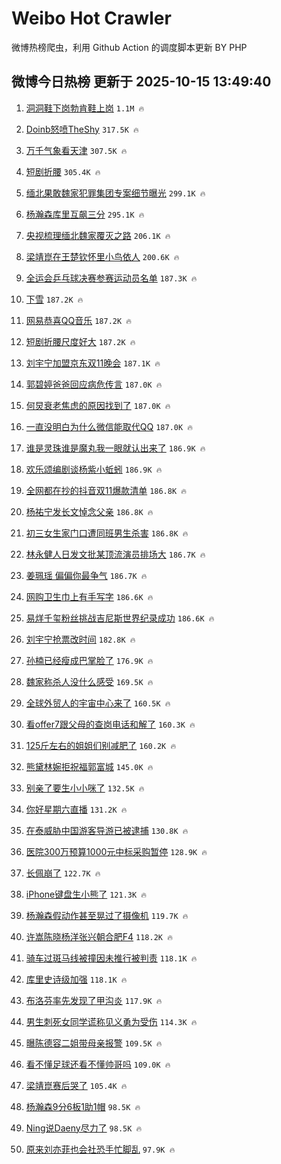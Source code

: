 # Weibo Hot Crawler 



微博热榜爬虫，利用 Github Action 的调度脚本更新 BY PHP 


## 微博今日热榜 更新于 2025-10-15 13:49:40 
1. [洞洞鞋下岗勃肯鞋上岗](https://s.weibo.com/weibo?q=%E6%B4%9E%E6%B4%9E%E9%9E%8B%E4%B8%8B%E5%B2%97%E5%8B%83%E8%82%AF%E9%9E%8B%E4%B8%8A%E5%B2%97&t=31&band_rank=1&Refer=top) `1.1M 🔥` 

1. [Doinb怒喷TheShy](https://s.weibo.com/weibo?q=Doinb%E6%80%92%E5%96%B7TheShy&t=31&band_rank=2&Refer=top) `317.5K 🔥` 

1. [万千气象看天津](https://s.weibo.com/weibo?q=%23%E4%B8%87%E5%8D%83%E6%B0%94%E8%B1%A1%E7%9C%8B%E5%A4%A9%E6%B4%A5%23&t=31&band_rank=3&Refer=top) `307.5K 🔥` 

1. [短剧折腰](https://s.weibo.com/weibo?q=%23%E7%9F%AD%E5%89%A7%E6%8A%98%E8%85%B0%23&t=31&band_rank=4&Refer=top) `305.4K 🔥` 

1. [缅北果敢魏家犯罪集团专案细节曝光](https://s.weibo.com/weibo?q=%23%E7%BC%85%E5%8C%97%E6%9E%9C%E6%95%A2%E9%AD%8F%E5%AE%B6%E7%8A%AF%E7%BD%AA%E9%9B%86%E5%9B%A2%E4%B8%93%E6%A1%88%E7%BB%86%E8%8A%82%E6%9B%9D%E5%85%89%23&t=31&band_rank=5&Refer=top) `299.1K 🔥` 

1. [杨瀚森库里互飙三分](https://s.weibo.com/weibo?q=%23%E6%9D%A8%E7%80%9A%E6%A3%AE%E5%BA%93%E9%87%8C%E4%BA%92%E9%A3%99%E4%B8%89%E5%88%86%23&t=31&band_rank=6&Refer=top) `295.1K 🔥` 

1. [央视梳理缅北魏家覆灭之路](https://s.weibo.com/weibo?q=%23%E5%A4%AE%E8%A7%86%E6%A2%B3%E7%90%86%E7%BC%85%E5%8C%97%E9%AD%8F%E5%AE%B6%E8%A6%86%E7%81%AD%E4%B9%8B%E8%B7%AF%23&t=31&band_rank=7&Refer=top) `206.1K 🔥` 

1. [梁靖崑在王楚钦怀里小鸟依人](https://s.weibo.com/weibo?q=%E6%A2%81%E9%9D%96%E5%B4%91%E5%9C%A8%E7%8E%8B%E6%A5%9A%E9%92%A6%E6%80%80%E9%87%8C%E5%B0%8F%E9%B8%9F%E4%BE%9D%E4%BA%BA&t=31&band_rank=8&Refer=top) `200.6K 🔥` 

1. [全运会乒乓球决赛参赛运动员名单](https://s.weibo.com/weibo?q=%23%E5%85%A8%E8%BF%90%E4%BC%9A%E4%B9%92%E4%B9%93%E7%90%83%E5%86%B3%E8%B5%9B%E5%8F%82%E8%B5%9B%E8%BF%90%E5%8A%A8%E5%91%98%E5%90%8D%E5%8D%95%23&t=31&band_rank=9&Refer=top) `187.3K 🔥` 

1. [下雪](https://s.weibo.com/weibo?q=%E4%B8%8B%E9%9B%AA&t=31&band_rank=10&Refer=top) `187.2K 🔥` 

1. [网易恭喜QQ音乐](https://s.weibo.com/weibo?q=%E7%BD%91%E6%98%93%E6%81%AD%E5%96%9CQQ%E9%9F%B3%E4%B9%90&t=31&band_rank=11&Refer=top) `187.2K 🔥` 

1. [短剧折腰尺度好大](https://s.weibo.com/weibo?q=%23%E7%9F%AD%E5%89%A7%E6%8A%98%E8%85%B0%E5%B0%BA%E5%BA%A6%E5%A5%BD%E5%A4%A7%23&t=31&band_rank=12&Refer=top) `187.2K 🔥` 

1. [刘宇宁加盟京东双11晚会](https://s.weibo.com/weibo?q=%23%E5%88%98%E5%AE%87%E5%AE%81%E5%8A%A0%E7%9B%9F%E4%BA%AC%E4%B8%9C%E5%8F%8C11%E6%99%9A%E4%BC%9A%23&t=31&band_rank=13&Refer=top) `187.1K 🔥` 

1. [郭碧婷爸爸回应病危传言](https://s.weibo.com/weibo?q=%23%E9%83%AD%E7%A2%A7%E5%A9%B7%E7%88%B8%E7%88%B8%E5%9B%9E%E5%BA%94%E7%97%85%E5%8D%B1%E4%BC%A0%E8%A8%80%23&t=31&band_rank=14&Refer=top) `187.0K 🔥` 

1. [何炅衰老焦虑的原因找到了](https://s.weibo.com/weibo?q=%E4%BD%95%E7%82%85%E8%A1%B0%E8%80%81%E7%84%A6%E8%99%91%E7%9A%84%E5%8E%9F%E5%9B%A0%E6%89%BE%E5%88%B0%E4%BA%86&t=31&band_rank=15&Refer=top) `187.0K 🔥` 

1. [一直没明白为什么微信能取代QQ](https://s.weibo.com/weibo?q=%E4%B8%80%E7%9B%B4%E6%B2%A1%E6%98%8E%E7%99%BD%E4%B8%BA%E4%BB%80%E4%B9%88%E5%BE%AE%E4%BF%A1%E8%83%BD%E5%8F%96%E4%BB%A3QQ&t=31&band_rank=16&Refer=top) `187.0K 🔥` 

1. [谁是灵珠谁是魔丸我一眼就认出来了](https://s.weibo.com/weibo?q=%E8%B0%81%E6%98%AF%E7%81%B5%E7%8F%A0%E8%B0%81%E6%98%AF%E9%AD%94%E4%B8%B8%E6%88%91%E4%B8%80%E7%9C%BC%E5%B0%B1%E8%AE%A4%E5%87%BA%E6%9D%A5%E4%BA%86&t=31&band_rank=17&Refer=top) `186.9K 🔥` 

1. [欢乐颂编剧谈杨紫小蚯蚓](https://s.weibo.com/weibo?q=%E6%AC%A2%E4%B9%90%E9%A2%82%E7%BC%96%E5%89%A7%E8%B0%88%E6%9D%A8%E7%B4%AB%E5%B0%8F%E8%9A%AF%E8%9A%93&t=31&band_rank=18&Refer=top) `186.9K 🔥` 

1. [全网都在抄的抖音双11爆款清单](https://s.weibo.com/weibo?q=%23%E5%85%A8%E7%BD%91%E9%83%BD%E5%9C%A8%E6%8A%84%E7%9A%84%E6%8A%96%E9%9F%B3%E5%8F%8C11%E7%88%86%E6%AC%BE%E6%B8%85%E5%8D%95%23&t=31&band_rank=19&Refer=top) `186.8K 🔥` 

1. [杨祐宁发长文悼念父亲](https://s.weibo.com/weibo?q=%23%E6%9D%A8%E7%A5%90%E5%AE%81%E5%8F%91%E9%95%BF%E6%96%87%E6%82%BC%E5%BF%B5%E7%88%B6%E4%BA%B2%23&t=31&band_rank=20&Refer=top) `186.8K 🔥` 

1. [初三女生家门口遭同班男生杀害](https://s.weibo.com/weibo?q=%23%E5%88%9D%E4%B8%89%E5%A5%B3%E7%94%9F%E5%AE%B6%E9%97%A8%E5%8F%A3%E9%81%AD%E5%90%8C%E7%8F%AD%E7%94%B7%E7%94%9F%E6%9D%80%E5%AE%B3%23&t=31&band_rank=21&Refer=top) `186.8K 🔥` 

1. [林永健人日发文批某顶流演员排场大](https://s.weibo.com/weibo?q=%23%E6%9E%97%E6%B0%B8%E5%81%A5%E4%BA%BA%E6%97%A5%E5%8F%91%E6%96%87%E6%89%B9%E6%9F%90%E9%A1%B6%E6%B5%81%E6%BC%94%E5%91%98%E6%8E%92%E5%9C%BA%E5%A4%A7%23&t=31&band_rank=22&Refer=top) `186.7K 🔥` 

1. [姜珮瑶 偏偏你最争气](https://s.weibo.com/weibo?q=%E5%A7%9C%E7%8F%AE%E7%91%B6%20%E5%81%8F%E5%81%8F%E4%BD%A0%E6%9C%80%E4%BA%89%E6%B0%94&t=31&band_rank=23&Refer=top) `186.7K 🔥` 

1. [网购卫生巾上有手写字](https://s.weibo.com/weibo?q=%E7%BD%91%E8%B4%AD%E5%8D%AB%E7%94%9F%E5%B7%BE%E4%B8%8A%E6%9C%89%E6%89%8B%E5%86%99%E5%AD%97&t=31&band_rank=24&Refer=top) `186.6K 🔥` 

1. [易烊千玺粉丝挑战吉尼斯世界纪录成功](https://s.weibo.com/weibo?q=%E6%98%93%E7%83%8A%E5%8D%83%E7%8E%BA%E7%B2%89%E4%B8%9D%E6%8C%91%E6%88%98%E5%90%89%E5%B0%BC%E6%96%AF%E4%B8%96%E7%95%8C%E7%BA%AA%E5%BD%95%E6%88%90%E5%8A%9F&t=31&band_rank=25&Refer=top) `186.6K 🔥` 

1. [刘宇宁抢票改时间](https://s.weibo.com/weibo?q=%E5%88%98%E5%AE%87%E5%AE%81%E6%8A%A2%E7%A5%A8%E6%94%B9%E6%97%B6%E9%97%B4&t=31&band_rank=26&Refer=top) `182.8K 🔥` 

1. [孙楠已经瘦成巴掌脸了](https://s.weibo.com/weibo?q=%23%E5%AD%99%E6%A5%A0%E5%B7%B2%E7%BB%8F%E7%98%A6%E6%88%90%E5%B7%B4%E6%8E%8C%E8%84%B8%E4%BA%86%23&t=31&band_rank=27&Refer=top) `176.9K 🔥` 

1. [魏家称杀人没什么感受](https://s.weibo.com/weibo?q=%23%E9%AD%8F%E5%AE%B6%E7%A7%B0%E6%9D%80%E4%BA%BA%E6%B2%A1%E4%BB%80%E4%B9%88%E6%84%9F%E5%8F%97%23&t=31&band_rank=28&Refer=top) `169.5K 🔥` 

1. [全球外贸人的宇宙中心来了](https://s.weibo.com/weibo?q=%23%E5%85%A8%E7%90%83%E5%A4%96%E8%B4%B8%E4%BA%BA%E7%9A%84%E5%AE%87%E5%AE%99%E4%B8%AD%E5%BF%83%E6%9D%A5%E4%BA%86%23&t=31&band_rank=29&Refer=top) `160.5K 🔥` 

1. [看offer7跟父母的查岗电话和解了](https://s.weibo.com/weibo?q=%E7%9C%8Boffer7%E8%B7%9F%E7%88%B6%E6%AF%8D%E7%9A%84%E6%9F%A5%E5%B2%97%E7%94%B5%E8%AF%9D%E5%92%8C%E8%A7%A3%E4%BA%86&t=31&band_rank=30&Refer=top) `160.3K 🔥` 

1. [125斤左右的姐姐们别减肥了](https://s.weibo.com/weibo?q=%23125%E6%96%A4%E5%B7%A6%E5%8F%B3%E7%9A%84%E5%A7%90%E5%A7%90%E4%BB%AC%E5%88%AB%E5%87%8F%E8%82%A5%E4%BA%86%23&t=31&band_rank=31&Refer=top) `160.2K 🔥` 

1. [熊黛林婉拒祝福郭富城](https://s.weibo.com/weibo?q=%23%E7%86%8A%E9%BB%9B%E6%9E%97%E5%A9%89%E6%8B%92%E7%A5%9D%E7%A6%8F%E9%83%AD%E5%AF%8C%E5%9F%8E%23&t=31&band_rank=32&Refer=top) `145.0K 🔥` 

1. [别亲了要生小小咪了](https://s.weibo.com/weibo?q=%23%E5%88%AB%E4%BA%B2%E4%BA%86%E8%A6%81%E7%94%9F%E5%B0%8F%E5%B0%8F%E5%92%AA%E4%BA%86%23&t=31&band_rank=33&Refer=top) `132.5K 🔥` 

1. [你好星期六直播](https://s.weibo.com/weibo?q=%E4%BD%A0%E5%A5%BD%E6%98%9F%E6%9C%9F%E5%85%AD%E7%9B%B4%E6%92%AD&t=31&band_rank=34&Refer=top) `131.2K 🔥` 

1. [在泰威胁中国游客导游已被逮捕](https://s.weibo.com/weibo?q=%23%E5%9C%A8%E6%B3%B0%E5%A8%81%E8%83%81%E4%B8%AD%E5%9B%BD%E6%B8%B8%E5%AE%A2%E5%AF%BC%E6%B8%B8%E5%B7%B2%E8%A2%AB%E9%80%AE%E6%8D%95%23&t=31&band_rank=35&Refer=top) `130.8K 🔥` 

1. [医院300万预算1000元中标采购暂停](https://s.weibo.com/weibo?q=%23%E5%8C%BB%E9%99%A2300%E4%B8%87%E9%A2%84%E7%AE%971000%E5%85%83%E4%B8%AD%E6%A0%87%E9%87%87%E8%B4%AD%E6%9A%82%E5%81%9C%23&t=31&band_rank=36&Refer=top) `128.9K 🔥` 

1. [长佩崩了](https://s.weibo.com/weibo?q=%E9%95%BF%E4%BD%A9%E5%B4%A9%E4%BA%86&t=31&band_rank=37&Refer=top) `122.7K 🔥` 

1. [iPhone键盘生小熊了](https://s.weibo.com/weibo?q=iPhone%E9%94%AE%E7%9B%98%E7%94%9F%E5%B0%8F%E7%86%8A%E4%BA%86&t=31&band_rank=38&Refer=top) `121.3K 🔥` 

1. [杨瀚森假动作甚至晃过了摄像机](https://s.weibo.com/weibo?q=%23%E6%9D%A8%E7%80%9A%E6%A3%AE%E5%81%87%E5%8A%A8%E4%BD%9C%E7%94%9A%E8%87%B3%E6%99%83%E8%BF%87%E4%BA%86%E6%91%84%E5%83%8F%E6%9C%BA%23&t=31&band_rank=39&Refer=top) `119.7K 🔥` 

1. [许嵩陈晓杨洋张兴朝合肥F4](https://s.weibo.com/weibo?q=%23%E8%AE%B8%E5%B5%A9%E9%99%88%E6%99%93%E6%9D%A8%E6%B4%8B%E5%BC%A0%E5%85%B4%E6%9C%9D%E5%90%88%E8%82%A5F4%23&t=31&band_rank=40&Refer=top) `118.2K 🔥` 

1. [骑车过斑马线被撞因未推行被判责](https://s.weibo.com/weibo?q=%23%E9%AA%91%E8%BD%A6%E8%BF%87%E6%96%91%E9%A9%AC%E7%BA%BF%E8%A2%AB%E6%92%9E%E5%9B%A0%E6%9C%AA%E6%8E%A8%E8%A1%8C%E8%A2%AB%E5%88%A4%E8%B4%A3%23&t=31&band_rank=41&Refer=top) `118.1K 🔥` 

1. [库里史诗级加强](https://s.weibo.com/weibo?q=%23%E5%BA%93%E9%87%8C%E5%8F%B2%E8%AF%97%E7%BA%A7%E5%8A%A0%E5%BC%BA%23&t=31&band_rank=42&Refer=top) `118.1K 🔥` 

1. [布洛芬率先发现了甲沟炎](https://s.weibo.com/weibo?q=%E5%B8%83%E6%B4%9B%E8%8A%AC%E7%8E%87%E5%85%88%E5%8F%91%E7%8E%B0%E4%BA%86%E7%94%B2%E6%B2%9F%E7%82%8E&t=31&band_rank=43&Refer=top) `117.9K 🔥` 

1. [男生刺死女同学谎称见义勇为受伤](https://s.weibo.com/weibo?q=%23%E7%94%B7%E7%94%9F%E5%88%BA%E6%AD%BB%E5%A5%B3%E5%90%8C%E5%AD%A6%E8%B0%8E%E7%A7%B0%E8%A7%81%E4%B9%89%E5%8B%87%E4%B8%BA%E5%8F%97%E4%BC%A4%23&t=31&band_rank=44&Refer=top) `114.3K 🔥` 

1. [曝陈德容二姐带母亲报警](https://s.weibo.com/weibo?q=%23%E6%9B%9D%E9%99%88%E5%BE%B7%E5%AE%B9%E4%BA%8C%E5%A7%90%E5%B8%A6%E6%AF%8D%E4%BA%B2%E6%8A%A5%E8%AD%A6%23&t=31&band_rank=45&Refer=top) `109.5K 🔥` 

1. [看不懂足球还看不懂帅哥吗](https://s.weibo.com/weibo?q=%23%E7%9C%8B%E4%B8%8D%E6%87%82%E8%B6%B3%E7%90%83%E8%BF%98%E7%9C%8B%E4%B8%8D%E6%87%82%E5%B8%85%E5%93%A5%E5%90%97%23&t=31&band_rank=46&Refer=top) `109.0K 🔥` 

1. [梁靖崑赛后哭了](https://s.weibo.com/weibo?q=%E6%A2%81%E9%9D%96%E5%B4%91%E8%B5%9B%E5%90%8E%E5%93%AD%E4%BA%86&t=31&band_rank=47&Refer=top) `105.4K 🔥` 

1. [杨瀚森9分6板1助1帽](https://s.weibo.com/weibo?q=%23%E6%9D%A8%E7%80%9A%E6%A3%AE9%E5%88%866%E6%9D%BF1%E5%8A%A91%E5%B8%BD%23&t=31&band_rank=48&Refer=top) `98.5K 🔥` 

1. [Ning说Daeny尽力了](https://s.weibo.com/weibo?q=Ning%E8%AF%B4Daeny%E5%B0%BD%E5%8A%9B%E4%BA%86&t=31&band_rank=49&Refer=top) `98.5K 🔥` 

1. [原来刘亦菲也会社恐手忙脚乱](https://s.weibo.com/weibo?q=%23%E5%8E%9F%E6%9D%A5%E5%88%98%E4%BA%A6%E8%8F%B2%E4%B9%9F%E4%BC%9A%E7%A4%BE%E6%81%90%E6%89%8B%E5%BF%99%E8%84%9A%E4%B9%B1%23&t=31&band_rank=50&Refer=top) `97.9K 🔥` 

